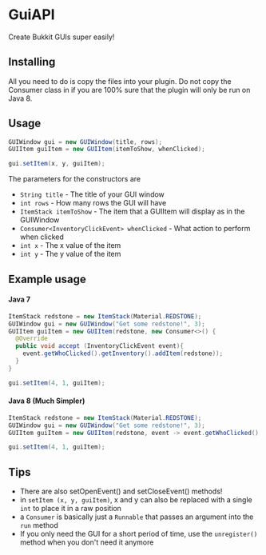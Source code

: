 # GuiAPI
Create Bukkit GUIs super easily!

## Installing

All you need to do is copy the files into your plugin. Do not copy the Consumer class in if you are 100% sure that the plugin will only be run on Java 8.

## Usage
````java
GUIWindow gui = new GUIWindow(title, rows);
GUIItem guiItem = new GUIItem(itemToShow, whenClicked);

gui.setItem(x, y, guiItem);
````

The parameters for the constructors are

 - ``String title`` - The title of your GUI window
 - ``int rows`` - How many rows the GUI will have
 - ``ItemStack itemToShow`` - The item that a GUIItem will display as in the GUIWindow
 - ``Consumer<InventoryClickEvent> whenClicked`` - What action to perform when clicked
 - ``int x`` - The x value of the item
 - ``int y`` - The y value of the item

## Example usage
#### Java 7
````java
ItemStack redstone = new ItemStack(Material.REDSTONE);
GUIWindow gui = new GUIWindow("Get some redstone!", 3);
GUIItem guiItem = new GUIItem(redstone, new Consumer<>() {
  @Override
  public void accept (InventoryClickEvent event){
    event.getWhoClicked().getInventory().addItem(redstone));
  }
}

gui.setItem(4, 1, guiItem);
````

#### Java 8 (Much Simpler)
````java
ItemStack redstone = new ItemStack(Material.REDSTONE);
GUIWindow gui = new GUIWindow("Get some redstone!", 3);
GUIItem guiItem = new GUIItem(redstone, event -> event.getWhoClicked().getInventory().addItem(redstone));

gui.setItem(4, 1, guiItem);
````

## Tips

 - There are also setOpenEvent() and setCloseEvent() methods!
 - in ``setItem (x, y, guiItem)``, x and y can also be replaced with a single ``int`` to place it in a raw position
 - a ``Consumer`` is basically just a ``Runnable`` that passes an argument into the ``run`` method
 - If you only need the GUI for a short period of time, use the ``unregister()`` method when you don't need it anymore
